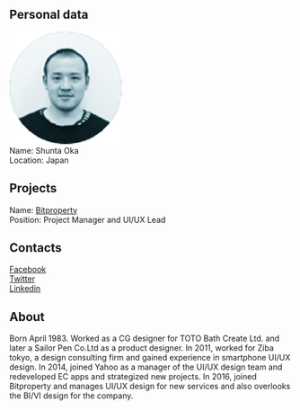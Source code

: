 ## Personal data
![shunta oka photo](photo/shunta_oka.png)  
Name:   Shunta Oka  
Location: Japan  
## Projects 
Name: [Bitproperty](../projects/bitproperty.md)  
Position: Project Manager and UI/UX Lead   
## Contacts
[Facebook](https://www.facebook.com/shunta.oka)  
[Twitter](https://twitter.com/oookkkaaa)  
[Linkedin](https://www.linkedin.com/in/shunta-oka-a1775770/)
## About
Born April 1983. Worked as a CG designer for TOTO Bath Create Ltd. and later a Sailor Pen Co.Ltd as a product designer. In 2011, worked for Ziba tokyo, a design consulting firm and gained experience in smartphone UI/UX design. In 2014, joined Yahoo as a manager of the UI/UX design team and redeveloped EC apps and strategized new projects. In 2016, joined Bitproperty and manages UI/UX design for new services and also overlooks the BI/VI design for the company.
